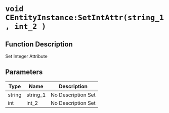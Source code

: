 # `void CEntityInstance:SetIntAttr(string_1, int_2 )`
## Function Description
Set Integer Attribute
## Parameters
Type|Name|Description
--|--|--
string|string_1|No Description Set
int|int_2|No Description Set
